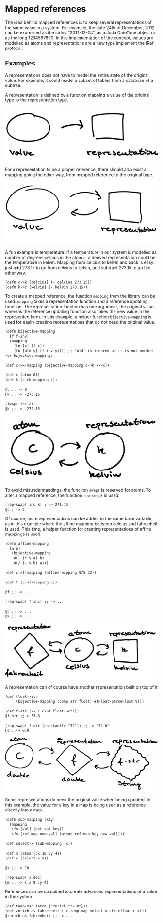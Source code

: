 Mapped references
=================

The idea behind mapped references is to keep several representations of the same value in a system.
For example, the date 24th of December, 2012 can be expressed as the string "2012-12-24", as a Joda DateTime object or as the long 1234567890.
In this implementation of the concept, values are modelled as atoms and representations are a new type implement the IRef protocol.

Examples
--------

A representations does not have to model the entire state of the original value.
For example, it could model a subset of tables from a database of a subtree.

A representation is defined by a function mapping a value of the original type to the representation type.

![One way](img/oneway.png)

For a representation to be a proper reference, there should also exist a mapping going the other way, from mapped reference to the original type.

![Two way](img/twoway.png)

A fun example is temperature.
If a temperature in our system is modelled as number of degrees celcius in the atom `c`, a derived representation could be the temperature in kelvin.
Mapping form celcius to kelvin and back is easy: just add 273.15 to go from celcius to kelvin, and subtract 273.15 to go the other way.

    (defn c->k [celcius] (+ celcius 273.15))
    (defn k->c [kelvin] (- kelvin 273.15))

To create a mapped reference, the function `mapping` from the library can be used.
`mapping` takes a representation function and a reference updating function.
The representation function has one argument, the original value, whereas the reference updating function also takes the new value in the represented form.
In this example, a helper function `bijective-mapping` is used for easily creating representations that do not need the original value.

    (defn bijective-mapping
      [f f-inv]
      (mapping
        (fn [x] (f x))
        (fn [old y] (f-inv y)))) ;; 'old' is ignored as it is not needed for bijective mappings

    (def c->k-mapping (bijective-mapping c->k k->c))

    (def c (atom 0))
    (def k (c->k-mapping c))

    @c ;; -> 0
    @k ;; -> -273.15
    
    (swap! inc c)
    @k ;; -> -272.15

![Illustration of the reference and representation in kelvin](img/c_k.png)

To avoid misunderstandings, the function `swap!` is reserved for atoms.
To alter a mapped reference, the function `rep-swap!` is used.

    (rep-swap! inc k) ; -> 271.15
    @c ; -> 2

Of course, more representations can be added to the same base variable, as in this example where the affine mapping between celcius and fahrenheit is used.
This time, a helper function for creating representations of affine mappings is used.

    (defn affine-mapping
      [a b]
       (bijective-mapping
        #(+ (* % a) b)
        #(/ (- % b) a)))  

    (def c->f-mapping (affine-mapping 9/5 32))

    (def f (c->f-mapping c))

    @f ;; -> ...

    (rep-swap! f inc) ;; -> ...
    
    @c ;; -> ...
    @k ;; -> ...

![Illustration of the reference and representation in fahrenheit](img/c_k_f.png)

A representation can of course have another representation built on top of it

    (def float->str
         (bijective-mapping (comp str float) #(Float/parseFloat %)))

    (def f-str (-> c c->f float->str))
    @f-str ;;-> 33.8
    
    (rep-swap! f-str (constantly "32")) ;; -> "32.0"
    @c ;;-> 0.0

![Illustration of string](img/f_str.png)

Some representations do need the original value when being updated.
In this example, the value for a key in a map is being used as a reference directly into a map.

    (defn sub-mapping [key]
      (mapping
       (fn [val] (get val key))
       (fn [ref-map new-val] (assoc ref-map key new-val))))

    (def select-x (sub-mapping :x))

    (def m (atom {:x 10 :y 4})
    (def x (select-x m))

    @x ;; -> 10

    (rep-swap! x dec)
    @m ;; -> {:x 9 :y 4}

References can be combined to create advanced representations of a value in the system

    (def temp-map (atom {:zurich "32.0"}))
    (def zurich-as-fahrenheit (-> temp-map select-x str->float c->f))
    @zurich-as-fahrenheit ;; -> ...
    
